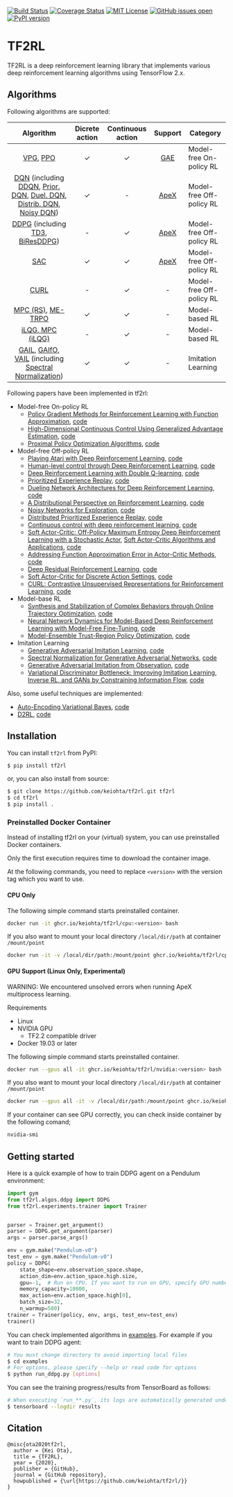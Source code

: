 [![Build Status](https://travis-ci.org/keiohta/tf2rl.svg?branch=master)](https://travis-ci.org/keiohta/tf2rl)
[![Coverage Status](https://coveralls.io/repos/github/keiohta/tf2rl/badge.svg?branch=master)](https://coveralls.io/github/keiohta/tf2rl?branch=master)
[![MIT License](http://img.shields.io/badge/license-MIT-blue.svg?style=flat)](LICENSE)
[![GitHub issues open](https://img.shields.io/github/issues/keiohta/tf2rl.svg)]()
[![PyPI version](https://badge.fury.io/py/tf2rl.svg)](https://badge.fury.io/py/tf2rl)

# TF2RL
TF2RL is a deep reinforcement learning library that implements various deep reinforcement learning algorithms using TensorFlow 2.x.

## Algorithms
Following algorithms are supported:

|                          Algorithm                           | Dicrete action | Continuous action |                  Support                   | Category                 |
| :----------------------------------------------------------: | :------------: | :---------------: | :----------------------------------------: | ------------------------ |
| [VPG](https://papers.nips.cc/paper/1713-policy-gradient-methods-for-reinforcement-learning-with-function-approximation.pdf), [PPO](<https://arxiv.org/abs/1707.06347>) |       ✓        |         ✓         |  [GAE](https://arxiv.org/abs/1506.02438)   | Model-free On-policy RL  |
| [DQN](https://storage.googleapis.com/deepmind-media/dqn/DQNNaturePaper.pdf) (including [DDQN](https://arxiv.org/abs/1509.06461), [Prior. DQN](https://arxiv.org/abs/1511.05952), [Duel. DQN](https://arxiv.org/abs/1511.06581), [Distrib. DQN](<https://arxiv.org/abs/1707.06887>), [Noisy DQN](<https://arxiv.org/abs/1706.10295>)) |       ✓        |         -         | [ApeX](<https://arxiv.org/abs/1803.00933>) | Model-free Off-policy RL |
| [DDPG](https://arxiv.org/abs/1509.02971) (including [TD3](<https://arxiv.org/abs/1802.09477>), [BiResDDPG](<https://arxiv.org/abs/1905.01072>)) |       -        |         ✓         | [ApeX](<https://arxiv.org/abs/1803.00933>) | Model-free Off-policy RL |
|          [SAC](<https://arxiv.org/abs/1801.01290>)           |       ✓        |         ✓         | [ApeX](<https://arxiv.org/abs/1803.00933>) | Model-free Off-policy RL |
|           [CURL](https://arxiv.org/abs/2004.04136)           |       -        |         ✓         |                     -                      | Model-free Off-policy RL |
| [MPC (RS)](https://arxiv.org/abs/1708.02596), [ME-TRPO](https://arxiv.org/abs/1802.10592) |       ✓        |         ✓         |                     -                      | Model-based RL           |
| [iLQG, MPC (iLQG)](https://homes.cs.washington.edu/~todorov/papers/TassaIROS12.pdf) |       -        |         ✓         |                     -                      | Model-based RL           |
| [GAIL](<https://arxiv.org/abs/1606.03476>), [GAIfO](<https://arxiv.org/abs/1807.06158>), [VAIL](<https://arxiv.org/abs/1810.00821>) (including [Spectral Normalization](<https://arxiv.org/abs/1802.05957>)) |       ✓        |         ✓         |                     -                      | Imitation Learning       |

Following papers have been implemented in tf2rl:

- Model-free On-policy RL
  - [Policy Gradient Methods for Reinforcement Learning with Function Approximation](https://papers.nips.cc/paper/1713-policy-gradient-methods-for-reinforcement-learning-with-function-approximation.pdf), [code](<https://github.com/keiohta/tf2rl/blob/master/tf2rl/algos/vpg.py>)
  - [High-Dimensional Continuous Control Using Generalized Advantage Estimation](https://arxiv.org/abs/1506.02438), [code](<https://github.com/keiohta/tf2rl/blob/master/tf2rl/misc/discount_cumsum.py>)
  - [Proximal Policy Optimization Algorithms](<https://arxiv.org/abs/1707.06347>), [code](<https://github.com/keiohta/tf2rl/blob/master/tf2rl/algos/ppo.py>)
- Model-free Off-policy RL
  - [Playing Atari with Deep Reinforcement Learning](https://www.cs.toronto.edu/~vmnih/docs/dqn.pdf), [code](<https://github.com/keiohta/tf2rl/blob/master/tf2rl/algos/dqn.py>)
  - [Human-level control through Deep Reinforcement Learning](https://storage.googleapis.com/deepmind-media/dqn/DQNNaturePaper.pdf), [code](<https://github.com/keiohta/tf2rl/blob/master/tf2rl/algos/dqn.py>)
  - [Deep Reinforcement Learning with Double Q-learning](https://arxiv.org/abs/1509.06461), [code](<https://github.com/keiohta/tf2rl/blob/master/tf2rl/algos/dqn.py>)
  - [Prioritized Experience Replay](https://arxiv.org/abs/1511.05952), [code](<https://github.com/keiohta/tf2rl/blob/master/tf2rl/algos/dqn.py>)
  - [Dueling Network Architectures for Deep Reinforcement Learning](https://arxiv.org/abs/1511.06581), [code](<https://github.com/keiohta/tf2rl/blob/master/tf2rl/algos/dqn.py>)
  - [A Distributional Perspective on Reinforcement Learning](<https://arxiv.org/abs/1707.06887>), [code](<https://github.com/keiohta/tf2rl/blob/master/tf2rl/algos/dqn.py>)
  - [Noisy Networks for Exploration](<https://arxiv.org/abs/1706.10295>), [code](<https://github.com/keiohta/tf2rl/blob/master/tf2rl/networks/noisy_dense.py>)
  - [Distributed Prioritized Experience Replay](<https://arxiv.org/abs/1803.00933>), [code](<https://github.com/keiohta/tf2rl/blob/master/tf2rl/algos/apex.py>)
  - [Continuous control with deep reinforcement learning](https://arxiv.org/abs/1509.02971), [code](<https://github.com/keiohta/tf2rl/blob/master/tf2rl/algos/ddpg.py>)
  - [Soft Actor-Critic: Off-Policy Maximum Entropy Deep Reinforcement Learning with a Stochastic Actor](<https://arxiv.org/abs/1801.01290>), [Soft Actor-Critic Algorithms and Applications](https://arxiv.org/abs/1812.05905), [code](<https://github.com/keiohta/tf2rl/blob/master/tf2rl/algos/sac.py>)
  - [Addressing Function Approximation Error in Actor-Critic Methods](<https://arxiv.org/abs/1802.09477>), [code](<https://github.com/keiohta/tf2rl/blob/master/tf2rl/algos/td3.py>)
  - [Deep Residual Reinforcement Learning](<https://arxiv.org/abs/1905.01072>), [code](<https://github.com/keiohta/tf2rl/blob/master/tf2rl/algos/bi_res_ddpg.py>)
  - [Soft Actor-Critic for Discrete Action Settings](https://arxiv.org/abs/1910.07207v1), [code](<https://github.com/keiohta/tf2rl/blob/master/tf2rl/algos/sac_discrete.py>)
  - [CURL: Contrastive Unsupervised Representations for Reinforcement Learning](https://arxiv.org/abs/2004.04136), [code](<https://github.com/keiohta/tf2rl/blob/master/tf2rl/algos/curl_sac.py>)
- Model-base RL
  - [Synthesis and Stabilization of Complex Behaviors through Online Trajectory Optimization](https://homes.cs.washington.edu/~todorov/papers/TassaIROS12.pdf), [code](https://github.com/keiohta/tf2rl/blob/master/tf2rl/algos/ilqg.py)
  - [Neural Network Dynamics for Model-Based Deep Reinforcement Learning with Model-Free Fine-Tuning](https://arxiv.org/abs/1708.02596), [code](https://github.com/keiohta/tf2rl/blob/master/tf2rl/experiments/mpc_trainer.py)
  - [Model-Ensemble Trust-Region Policy Optimization](https://arxiv.org/abs/1802.10592), [code](https://github.com/keiohta/tf2rl/blob/master/tf2rl/experiments/me_trpo_trainer.py)
- Imitation Learning
  - [Generative Adversarial Imitation Learning](<https://arxiv.org/abs/1606.03476>), [code](<https://github.com/keiohta/tf2rl/blob/master/tf2rl/algos/gail.py>)
  - [Spectral Normalization for Generative Adversarial Networks](<https://arxiv.org/abs/1802.05957>), [code](<https://github.com/keiohta/tf2rl/blob/master/tf2rl/networks/spectral_norm_dense.py>)
  - [Generative Adversarial Imitation from Observation](<https://arxiv.org/abs/1807.06158>), [code](<https://github.com/keiohta/tf2rl/blob/master/tf2rl/algos/gail.py>)
  - [Variational Discriminator Bottleneck: Improving Imitation Learning, Inverse RL, and GANs by Constraining Information Flow](<https://arxiv.org/abs/1810.00821>), [code](<https://github.com/keiohta/tf2rl/blob/master/tf2rl/algos/vail.py>)

Also, some useful techniques are implemented:

- [Auto-Encoding Variational Bayes](https://arxiv.org/abs/1312.6114), [code](https://github.com/keiohta/tf2rl/blob/master/tf2rl/tools/vae.py)
- [D2RL](https://arxiv.org/abs/2010.09163), [code](<https://github.com/keiohta/tf2rl/blob/master/tf2rl/algos/d2rl_sac.py>)

## Installation

You can install `tf2rl` from PyPI:

```bash
$ pip install tf2rl
```

or, you can also install from source:

```bash
$ git clone https://github.com/keiohta/tf2rl.git tf2rl
$ cd tf2rl
$ pip install .
```

### Preinstalled Docker Container
Instead of installing tf2rl on your (virtual) system, you can use
preinstalled Docker containers.

Only the first execution requires time to download the container image.

At the following commands, you need to replace `<version>` with the
version tag which you want to use.


#### CPU Only

The following simple command starts preinstalled container.

```bash
docker run -it ghcr.io/keiohta/tf2rl/cpu:<version> bash
```

If you also want to mount your local directory `/local/dir/path` at
container `/mount/point`

```bash
docker run -it -v /local/dir/path:/mount/point ghcr.io/keiohta/tf2rl/cpu:<version> bash
```

#### GPU Support (Linux Only, Experimental)

WARNING: We encountered unsolved errors when running ApeX multiprocess learning.

Requirements
- Linux
- NVIDIA GPU
  - TF2.2 compatible driver
- Docker 19.03 or later


The following simple command starts preinstalled container.

```bash
docker run --gpus all -it ghcr.io/keiohta/tf2rl/nvidia:<version> bash
```

If you also want to mount your local directory `/local/dir/path` at
container `/mount/point`


```bash
docker run --gpus all -it -v /local/dir/path:/mount/point ghcr.io/keiohta/tf2rl/nvidia:<version> bash
```


If your container can see GPU correctly, you can check inside
container by the following comand;

```bash
nvidia-smi
```


## Getting started
Here is a quick example of how to train DDPG agent on a Pendulum environment:

```python
import gym
from tf2rl.algos.ddpg import DDPG
from tf2rl.experiments.trainer import Trainer


parser = Trainer.get_argument()
parser = DDPG.get_argument(parser)
args = parser.parse_args()

env = gym.make("Pendulum-v0")
test_env = gym.make("Pendulum-v0")
policy = DDPG(
    state_shape=env.observation_space.shape,
    action_dim=env.action_space.high.size,
    gpu=-1,  # Run on CPU. If you want to run on GPU, specify GPU number
    memory_capacity=10000,
    max_action=env.action_space.high[0],
    batch_size=32,
    n_warmup=500)
trainer = Trainer(policy, env, args, test_env=test_env)
trainer()
```

You can check implemented algorithms in [examples](https://github.com/keiohta/tf2rl/tree/master/examples).
For example if you want to train DDPG agent:

```bash
# You must change directory to avoid importing local files
$ cd examples
# For options, please specify --help or read code for options
$ python run_ddpg.py [options]
```

You can see the training progress/results from TensorBoard as follows:

```bash
# When executing `run_**.py`, its logs are automatically generated under `./results`
$ tensorboard --logdir results
```

## Citation
```
@misc{ota2020tf2rl,
  author = {Kei Ota},
  title = {TF2RL},
  year = {2020},
  publisher = {GitHub},
  journal = {GitHub repository},
  howpublished = {\url{https://github.com/keiohta/tf2rl/}}
}
```
